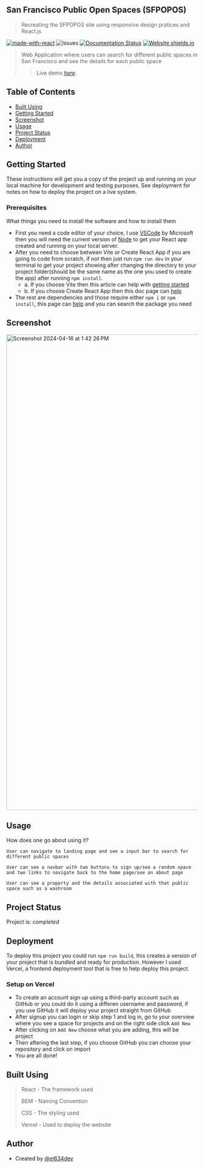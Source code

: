 ## San Francisco Public Open Spaces (SFPOPOS)
> Recreating the SFPOPOS site using responsive design pratices and React.js

[![made-with-react](https://img.shields.io/badge/Made%20with-React-1f425f.svg)](https://www.react.dev)
![Issues](https://img.shields.io/github/issues/el634dev/sfpopos.svg)
[![Documentation Status](https://readthedocs.org/projects/ansicolortags/badge/?version=latest)](http://ansicolortags.readthedocs.io/?badge=latest)
[![Website shields.io](https://img.shields.io/website-up-down-green-red/http/shields.io.svg)](http://shields.io/)

> Web Application where users can search for different public spaces in San Francisco and see the details for each public space
>> Live demo [_here_](https://sfpopos-one.vercel.app/#/).

## Table of Contents
- [Built Using](#built-using)
- [Getting Started](#getting-started)
- [Screenshot](#screenshot)
- [Usage](#usage)
- [Project Status](#project-status)
- [Deployment](#deployment)
- [Author](#author)

## Getting Started
These instructions will get you a copy of the project up and running on your local machine for development and testing purposes. See deployment for notes on how to deploy the project on a live system.

### Prerequisites
What things you need to install the software and how to install them
- First you need a code editor of your choice, I use [VSCode](https://code.visualstudio.com/) by Microsoft then you will need the current version of [Node](https://nodejs.org/en) to get your React app created and running on your local server.
- After you need to choose between Vite or Create React App if you are going to code from scratch, if not then just run `npm run dev` in your terminal to get your project showing after changing the directory to your project folder(should be the same name as the one you used to create the app) after running `npm install`.
  - a. If you choose Vite then this article can help with [getting started](https://www.makeuseof.com/set-up-react-app-with-vite/)
  - b. If you choose Create React App then this doc page can [help](https://create-react-app.dev/docs/getting-started/)
- The rest are dependencies and those require either `npm i` or `npm install`, this page can [help](https://www.npmjs.com/) and you can search the package you need

## Screenshot
<img width="1252" alt="Screenshot 2024-04-16 at 1 42 26 PM" src="https://github.com/el634dev/sfpopos/assets/84924260/85a65e1f-b7f3-449c-ad7f-a3f5f745cfd4">

## Usage
How does one go about using it?
>
`User can navigate to landing page and see a input bar to search for different public spaces`
>
`User can see a navbar with two buttons to sign up/see a random space and two links to navigate back to the home page/see an about page`
>
`User can see a property and the details associated with that public space such as a washroom`

## Project Status
Project is: _completed_

## Deployment
To deploy this project you could run `npm run build`, this creates a version of your project that is bundled and ready for production. However I used Vercel, a frontend deployment tool that is free to help deploy this project.

### Setup on Vercel
- To create an account sign up using a third-party account such as GitHub or you could do it using a differen username and password, if you use GitHub it will deploy your project straight from GitHub
- After signup you can login or skip step 1 and log in, go to your overview where you see a space for projects and on the right side click `Add New`
- After clicking on `Add New` choose what you are adding, this will be project
- Then aftering the last step, if you choose GitHub you can choose your repository and click on import
- You are all done!

## Built Using
> React - The framework used
> 
> BEM - Naming Convention
> 
> CSS - The styling used
>
> Vercel - Used to deploy the website

## Author
- Created by [@el634dev](https://github.com/el634dev)
